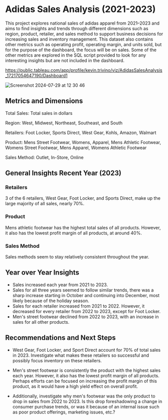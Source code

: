# Adidas Sales Analysis (2021-2023)
This project explores national sales of adidas apparel from 2021–2023 and aims to find insights and trends through different dimensions such as region, product, retailer, and sales method to support business decisions for increasing sales and inventory management. This dataset also contains other metrics such as operating profit, operating margin, and units sold, but for the purpose of the dashboard, the focus will be on sales. Some of the other metrics are explored in the SQL script provided to look for any interesting insights but are not included in the dashboard.

https://public.tableau.com/app/profile/kevin.trivino/viz/AdidasSalesAnalysis_17217054647190/Dashboard1

![Screenshot 2024-07-29 at 12 30 46](https://github.com/user-attachments/assets/c50785cc-9087-44f3-bd53-8f9d61ee09a4)



## Metrics and Dimensions
Total Sales: Total sales in dollars

Region: West, Midwest, Northeast, Southeast, and South

Retailers: Foot Locker, Sports Direct, West Gear, Kohls, Amazon, Walmart

Product: Mens Street Footwear, Womens, Apparel, Mens Athletic Footwear, Womens Street Footwear, Mens Apparel, Womens Athletic Footwear

Sales Method: Outlet, In-Store, Online

## General Insights Recent Year (2023)

### Retailers
3 of the 6 retailers, West Gear, Foot Locker, and Sports Direct, make up the large majority of all sales, nearly 70%.

### Product
Mens athletic footwear has the highest total sales of all products. However, it also has the lowest profit margin of all products, at around 40%.

### Sales Method
Sales methods seem to stay relatively consistent throughout the year.

## Year over Year Insights
- Sales increased each year from 2021 to 2023.
- Sales for all three years seemed to follow similar trends, there was a sharp increase starting in October and continuing into December, most likely because of the holiday season.
- Sales for each retailer increased from 2021 to 2022. However, it decreased for every retailer from 2022 to 2023, except for Foot Locker.
- Men's street footwear declined from 2022 to 2023, with an increase in sales for all other products.



## Recommendations and Next Steps
- West Gear, Foot Locker, and Sport Direct account for 70% of total sales in 2023. Investigate what makes these retailers so successful and possibly focus inventory on these retailers.

- Men's street footwear is consistently the product with the highest sales each year. However, it also has the lowest profit margin of all products. Perhaps efforts can be focused on increasing the profit margin of this product, as it would have a high yield effect on overall profit.
- Additionally, investigate why men's footwear was the only product to drop in sales from 2022 to 2023. Is this drop foreshadowing a change in consumer purchase trends, or was it because of an internal issue such as poor product offerings, marketing issues, etc.? 

